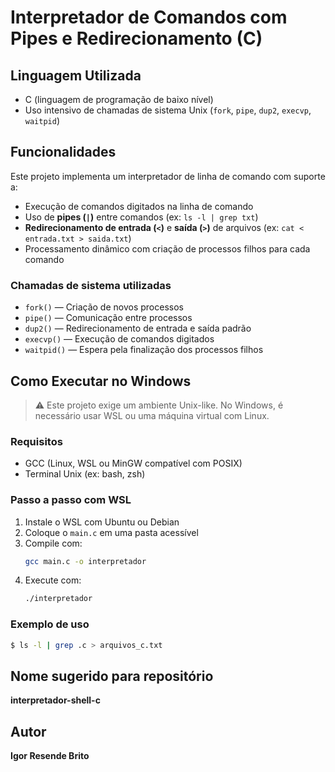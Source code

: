 # Interpretador de Comandos com Pipes e Redirecionamento (C)

## Linguagem Utilizada

- C (linguagem de programação de baixo nível)
- Uso intensivo de chamadas de sistema Unix (`fork`, `pipe`, `dup2`, `execvp`, `waitpid`)

## Funcionalidades

Este projeto implementa um interpretador de linha de comando com suporte a:

- Execução de comandos digitados na linha de comando
- Uso de **pipes (`|`)** entre comandos (ex: `ls -l | grep txt`)
- **Redirecionamento de entrada (`<`)** e **saída (`>`)** de arquivos (ex: `cat < entrada.txt > saida.txt`)
- Processamento dinâmico com criação de processos filhos para cada comando

### Chamadas de sistema utilizadas

- `fork()` — Criação de novos processos
- `pipe()` — Comunicação entre processos
- `dup2()` — Redirecionamento de entrada e saída padrão
- `execvp()` — Execução de comandos digitados
- `waitpid()` — Espera pela finalização dos processos filhos

## Como Executar no Windows

> ⚠️ Este projeto exige um ambiente Unix-like. No Windows, é necessário usar WSL ou uma máquina virtual com Linux.

### Requisitos

- GCC (Linux, WSL ou MinGW compatível com POSIX)
- Terminal Unix (ex: bash, zsh)

### Passo a passo com WSL

1. Instale o WSL com Ubuntu ou Debian
2. Coloque o `main.c` em uma pasta acessível
3. Compile com:
   ```bash
   gcc main.c -o interpretador
   ```
4. Execute com:
   ```bash
   ./interpretador
   ```

### Exemplo de uso

```bash
$ ls -l | grep .c > arquivos_c.txt
```

## Nome sugerido para repositório

**interpretador-shell-c**

## Autor

**Igor Resende Brito**
